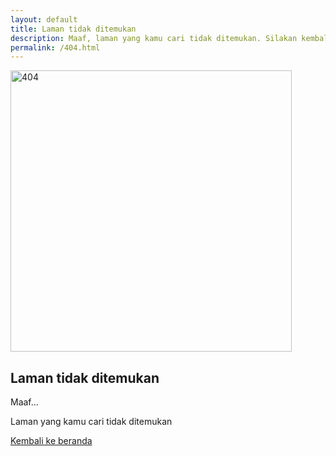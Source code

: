 ```yaml
---
layout: default
title: Laman tidak ditemukan
description: Maaf, laman yang kamu cari tidak ditemukan. Silakan kembali ke beranda.
permalink: /404.html
---
```


<section class="lg:max-w-3xl mx-auto px-6 lg:px-10 py-6">
    <div class="text-center">
        <img src="{{ '/assets/img/404.png' | relative_url }}" alt="404" width="450" height="450" class="mx-auto w-1/2 mb-2" />
        <h1 class="sr-only">Laman tidak ditemukan</h1>
        <p class="text-2xl md:text-4xl font-bold mb-3">Maaf...</p>
        <p class="mb-8">Laman yang kamu cari tidak ditemukan</p>
        <a href="{{ site.url }}" class="button alt w-fit px-6 mx-auto">Kembali ke beranda</a>
    </div>
</section>